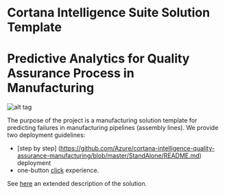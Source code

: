 # Cortana Intelligence Suite Solution Template
# Predictive Analytics for Quality Assurance Process in Manufacturing


![alt tag](https://cloud.githubusercontent.com/assets/16708375/19813606/35164740-9d43-11e6-88a9-607e7b9e3839.png)


The purpose of the project is a manufacturing solution template for predicting failures in manufacturing pipelines (assembly lines). We provide two deployment guidelines:

-  [step by step] (https://github.com/Azure/cortana-intelligence-quality-assurance-manufacturing/blob/master/StandAlone/README.md) deployment
-  one-button [click](https://github.com/Azure/cortana-intelligence-quality-assurance-manufacturing/blob/master/CIQSDeployment/README.md) experience. 

See [here](https://github.com/Azure/cortana-intelligence-quality-assurance-manufacturing/blob/master/CIS_QAinManufacturing_BDM.md) an extended description of the solution.



